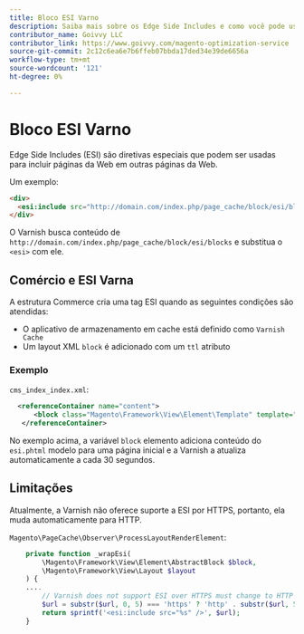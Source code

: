 ```yaml
---
title: Bloco ESI Varno
description: Saiba mais sobre os Edge Side Includes e como você pode usá-los para incorporar páginas da Web.
contributor_name: Goivvy LLC
contributor_link: https://www.goivvy.com/magento-optimization-service
source-git-commit: 2c12c6ea6e7b6ffeb07bbda17ded34e39de6656a
workflow-type: tm+mt
source-wordcount: '121'
ht-degree: 0%

---
```



# Bloco ESI Varno

Edge Side Includes (ESI) são diretivas especiais que podem ser usadas para incluir páginas da Web em outras páginas da Web.

Um exemplo:

```html
<div>
  <esi:include src="http://domain.com/index.php/page_cache/block/esi/blocks"/>
</div>
```

O Varnish busca conteúdo de `http://domain.com/index.php/page_cache/block/esi/blocks` e substitua o `<esi>` com ele.

## Comércio e ESI Varna

A estrutura Commerce cria uma tag ESI quando as seguintes condições são atendidas:

- O aplicativo de armazenamento em cache está definido como `Varnish Cache`
- Um layout XML `block` é adicionado com um `ttl` atributo

### Exemplo

`cms_index_index.xml`:

```xml
  <referenceContainer name="content">
      <block class="Magento\Framework\View\Element\Template" template="Magento_Paypal::esi.phtml" ttl="30"/>
   </referenceContainer>
```

No exemplo acima, a variável `block` elemento adiciona conteúdo do `esi.phtml` modelo para uma página inicial e a Varnish a atualiza automaticamente a cada 30 segundos.

## Limitações

Atualmente, a Varnish não oferece suporte a ESI por HTTPS, portanto, ela muda automaticamente para HTTP.

`Magento\PageCache\Observer\ProcessLayoutRenderElement`:

```php
    private function _wrapEsi(
        \Magento\Framework\View\Element\AbstractBlock $block,
        \Magento\Framework\View\Layout $layout
    ) {
    ....
        // Varnish does not support ESI over HTTPS must change to HTTP
        $url = substr($url, 0, 5) === 'https' ? 'http' . substr($url, 5) : $url;
        return sprintf('<esi:include src="%s" />', $url);
    }
```
